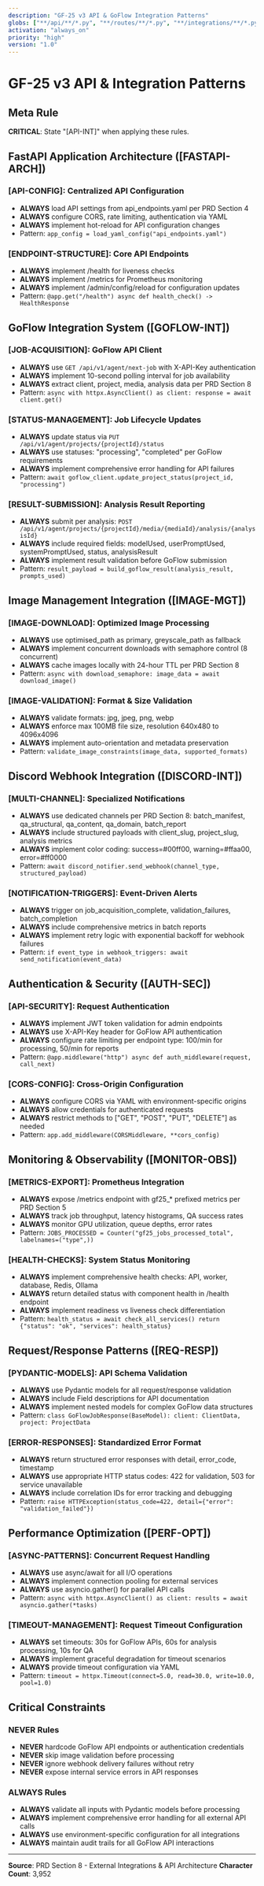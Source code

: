 ```yaml
---
description: "GF-25 v3 API & GoFlow Integration Patterns"
globs: ["**/api/**/*.py", "**/routes/**/*.py", "**/integrations/**/*.py"]
activation: "always_on"
priority: "high"
version: "1.0"
---
```


# GF-25 v3 API & Integration Patterns

## Meta Rule
**CRITICAL**: State "[API-INT]" when applying these rules.

## FastAPI Application Architecture ([FASTAPI-ARCH])

### **[API-CONFIG]**: Centralized API Configuration
- **ALWAYS** load API settings from api_endpoints.yaml per PRD Section 4
- **ALWAYS** configure CORS, rate limiting, authentication via YAML
- **ALWAYS** implement hot-reload for API configuration changes
- Pattern: `app_config = load_yaml_config("api_endpoints.yaml")`

### **[ENDPOINT-STRUCTURE]**: Core API Endpoints
- **ALWAYS** implement /health for liveness checks
- **ALWAYS** implement /metrics for Prometheus monitoring
- **ALWAYS** implement /admin/config/reload for configuration updates
- Pattern: `@app.get("/health") async def health_check() -> HealthResponse`

## GoFlow Integration System ([GOFLOW-INT])

### **[JOB-ACQUISITION]**: GoFlow API Client
- **ALWAYS** use `GET /api/v1/agent/next-job` with X-API-Key authentication
- **ALWAYS** implement 10-second polling interval for job availability
- **ALWAYS** extract client, project, media, analysis data per PRD Section 8
- Pattern: `async with httpx.AsyncClient() as client: response = await client.get()`

### **[STATUS-MANAGEMENT]**: Job Lifecycle Updates
- **ALWAYS** update status via `PUT /api/v1/agent/projects/{projectId}/status`
- **ALWAYS** use statuses: "processing", "completed" per GoFlow requirements
- **ALWAYS** implement comprehensive error handling for API failures
- Pattern: `await goflow_client.update_project_status(project_id, "processing")`

### **[RESULT-SUBMISSION]**: Analysis Result Reporting
- **ALWAYS** submit per analysis: `POST /api/v1/agent/projects/{projectId}/media/{mediaId}/analysis/{analysisId}`
- **ALWAYS** include required fields: modelUsed, userPromptUsed, systemPromptUsed, status, analysisResult
- **ALWAYS** implement result validation before GoFlow submission
- Pattern: `result_payload = build_goflow_result(analysis_result, prompts_used)`

## Image Management Integration ([IMAGE-MGT])

### **[IMAGE-DOWNLOAD]**: Optimized Image Processing
- **ALWAYS** use optimised_path as primary, greyscale_path as fallback
- **ALWAYS** implement concurrent downloads with semaphore control (8 concurrent)
- **ALWAYS** cache images locally with 24-hour TTL per PRD Section 8
- Pattern: `async with download_semaphore: image_data = await download_image()`

### **[IMAGE-VALIDATION]**: Format & Size Validation
- **ALWAYS** validate formats: jpg, jpeg, png, webp
- **ALWAYS** enforce max 100MB file size, resolution 640x480 to 4096x4096
- **ALWAYS** implement auto-orientation and metadata preservation
- Pattern: `validate_image_constraints(image_data, supported_formats)`

## Discord Webhook Integration ([DISCORD-INT])

### **[MULTI-CHANNEL]**: Specialized Notifications
- **ALWAYS** use dedicated channels per PRD Section 8: batch_manifest, qa_structural, qa_content, qa_domain, batch_report
- **ALWAYS** include structured payloads with client_slug, project_slug, analysis metrics
- **ALWAYS** implement color coding: success=#00ff00, warning=#ffaa00, error=#ff0000
- Pattern: `await discord_notifier.send_webhook(channel_type, structured_payload)`

### **[NOTIFICATION-TRIGGERS]**: Event-Driven Alerts
- **ALWAYS** trigger on job_acquisition_complete, validation_failures, batch_completion
- **ALWAYS** include comprehensive metrics in batch reports
- **ALWAYS** implement retry logic with exponential backoff for webhook failures
- Pattern: `if event_type in webhook_triggers: await send_notification(event_data)`

## Authentication & Security ([AUTH-SEC])

### **[API-SECURITY]**: Request Authentication
- **ALWAYS** implement JWT token validation for admin endpoints
- **ALWAYS** use X-API-Key header for GoFlow API authentication
- **ALWAYS** configure rate limiting per endpoint type: 100/min for processing, 50/min for reports
- Pattern: `@app.middleware("http") async def auth_middleware(request, call_next)`

### **[CORS-CONFIG]**: Cross-Origin Configuration
- **ALWAYS** configure CORS via YAML with environment-specific origins
- **ALWAYS** allow credentials for authenticated requests
- **ALWAYS** restrict methods to ["GET", "POST", "PUT", "DELETE"] as needed
- Pattern: `app.add_middleware(CORSMiddleware, **cors_config)`

## Monitoring & Observability ([MONITOR-OBS])

### **[METRICS-EXPORT]**: Prometheus Integration
- **ALWAYS** expose /metrics endpoint with gf25_* prefixed metrics per PRD Section 5
- **ALWAYS** track job throughput, latency histograms, QA success rates
- **ALWAYS** monitor GPU utilization, queue depths, error rates
- Pattern: `JOBS_PROCESSED = Counter("gf25_jobs_processed_total", labelnames=("type",))`

### **[HEALTH-CHECKS]**: System Status Monitoring
- **ALWAYS** implement comprehensive health checks: API, worker, database, Redis, Ollama
- **ALWAYS** return detailed status with component health in /health endpoint
- **ALWAYS** implement readiness vs liveness check differentiation
- Pattern: `health_status = await check_all_services() return {"status": "ok", "services": health_status}`

## Request/Response Patterns ([REQ-RESP])

### **[PYDANTIC-MODELS]**: API Schema Validation
- **ALWAYS** use Pydantic models for all request/response validation
- **ALWAYS** include Field descriptions for API documentation
- **ALWAYS** implement nested models for complex GoFlow data structures
- Pattern: `class GoFlowJobResponse(BaseModel): client: ClientData, project: ProjectData`

### **[ERROR-RESPONSES]**: Standardized Error Format
- **ALWAYS** return structured error responses with detail, error_code, timestamp
- **ALWAYS** use appropriate HTTP status codes: 422 for validation, 503 for service unavailable
- **ALWAYS** include correlation IDs for error tracking and debugging
- Pattern: `raise HTTPException(status_code=422, detail={"error": "validation_failed"})`

## Performance Optimization ([PERF-OPT])

### **[ASYNC-PATTERNS]**: Concurrent Request Handling
- **ALWAYS** use async/await for all I/O operations
- **ALWAYS** implement connection pooling for external services
- **ALWAYS** use asyncio.gather() for parallel API calls
- Pattern: `async with httpx.AsyncClient() as client: results = await asyncio.gather(*tasks)`

### **[TIMEOUT-MANAGEMENT]**: Request Timeout Configuration
- **ALWAYS** set timeouts: 30s for GoFlow APIs, 60s for analysis processing, 10s for QA
- **ALWAYS** implement graceful degradation for timeout scenarios
- **ALWAYS** provide timeout configuration via YAML
- Pattern: `timeout = httpx.Timeout(connect=5.0, read=30.0, write=10.0, pool=1.0)`

## Critical Constraints

### **NEVER** Rules
- **NEVER** hardcode GoFlow API endpoints or authentication credentials
- **NEVER** skip image validation before processing
- **NEVER** ignore webhook delivery failures without retry
- **NEVER** expose internal service errors in API responses

### **ALWAYS** Rules
- **ALWAYS** validate all inputs with Pydantic models before processing
- **ALWAYS** implement comprehensive error handling for all external API calls
- **ALWAYS** use environment-specific configuration for all integrations
- **ALWAYS** maintain audit trails for all GoFlow API interactions

---
**Source**: PRD Section 8 - External Integrations & API Architecture
**Character Count**: 3,952